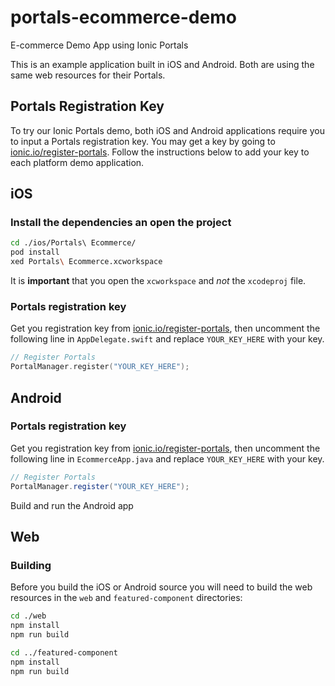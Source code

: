# portals-ecommerce-demo
E-commerce Demo App using Ionic Portals

This is an example application built in iOS and Android. Both are using the same web resources for their Portals.

## Portals Registration Key

To try our Ionic Portals demo, both iOS and Android applications require you to input a Portals registration key. You may get a key by going to [ionic.io/register-portals](https://ionic.io/register-portals). Follow the instructions below to add your key to each platform demo application.

## iOS

### Install the dependencies an open the project

```bash
cd ./ios/Portals\ Ecommerce/
pod install
xed Portals\ Ecommerce.xcworkspace
```

It is **important** that you open the `xcworkspace` and _not_ the `xcodeproj` file.

### Portals registration key

Get you registration key from [ionic.io/register-portals](https://ionic.io/register-portals), then uncomment the following line in `AppDelegate.swift` and replace `YOUR_KEY_HERE` with your key.

```Swift
// Register Portals
PortalManager.register("YOUR_KEY_HERE");
```

## Android
### Portals registration key

Get you registration key from [ionic.io/register-portals](https://ionic.io/register-portals), then uncomment the following line in `EcommerceApp.java` and replace `YOUR_KEY_HERE` with your key.

```Java
// Register Portals
PortalManager.register("YOUR_KEY_HERE");
```

Build and run the Android app

## Web
### Building

Before you build the iOS or Android source you will need to build the web resources in the `web` and `featured-component` directories:
```bash
cd ./web
npm install
npm run build

cd ../featured-component
npm install
npm run build
```
